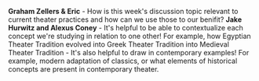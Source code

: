 __Graham Zellers & Eric__
	- How is this week's discussion topic relevant to current theater practices and how can we use those to our benifit?
__Jake Hurwitz and Alexus Coney__
	- It's helpful to be able to contextualize each concept we're studying in relation to one other! For example, how Egyptian Theater Tradition evolved into Greek Theater Tradition into Medieval Theater Tradition
	- It's also helpful to draw in contemporary examples! For example, modern adaptation of classics, or what elements of historical concepts are present in contemporary theater.
